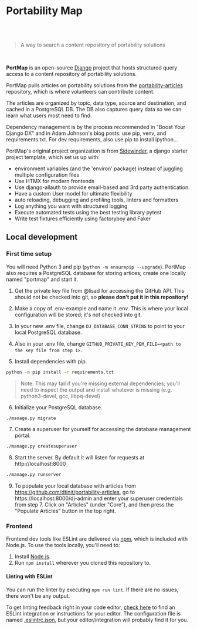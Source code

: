 # Portability Map

<br><br>

> A way to search a content repository of portability solutions

<br>

**PortMap** is an open-source [Django](https://www.djangoproject.com/) project that hosts structured
query access to a content repository of portability solutions.

PortMap pulls articles on portability solutions from the
[portability-articles](https://github.com/dtinit/portability-articles) repository, which is where
volunteers can contribute content.

The articles are organized by topic, data type, source and destination, and cached in a
PostgreSQL DB. The DB also captures query data so we can learn what users most need to find.

Dependency management is by the process recommended in "Boost Your Django DX" and in Adam Johnson's
blog posts: use pip, venv, and requirements.txt. For dev requirements, also use pip to install ipython...

PortMap's original project organization is from [Sidewinder](https://stribny.github.io/sidewinder), a django starter project template,
which set us up with:

- environment variables (and the 'environ' package) instead of juggling multiple configuration files
- Use HTMX for modern frontends
- Use django-allauth to provide email-based and 3rd party authentication.
- Have a custom User model for ultimate flexibility
- auto reloading, debugging and profiling tools, linters and formatters
- Log anything you want with structured logging
- Execute automated tests using the best testing library pytest
- Write test fixtures efficiently using factoryboy and Faker

## Local development

### First time setup

You will need Python 3 and pip (`python -m ensurepip --upgrade`). PortMap also requires a PostgreSQL database for storing artices; create one locally named "portmap" and start it.

1. Get the private key file from @lisad for accessing the GitHub API. This should not be checked into git, so **please don't put it in this repository!**

2. Make a copy of .env-example and name it .env. This is where your local configuration will be stored; it's not checked into git.

3. In your new .env file, change `DJ_DATABASE_CONN_STRING` to point to your local PostgreSQL database.

4. Also in your .env file, change `GITHUB_PRIVATE_KEY_PEM_FILE=<path to the key file from step 1>`.

5. Install dependencies with pip.

```bash
python -m pip install -r requirements.txt
```

> Note: This may fail if you're missing external dependencies; you'll need to inspect the output and install whatever is missing (e.g. python3-devel, gcc, libpq-devel)

6. Initialize your PostgreSQL database.

```bash
./manage.py migrate
```

7. Create a superuser for yourself for accessing the database management portal.

```bash
./manage.py createsuperuser
```

8. Start the server. By default it will listen for requests at http://localhost:8000

```bash
./manage.py runserver
```

9. To populate your local database with articles from https://github.com/dtinit/portability-articles, go to https://localhost:8000/dj-admin and enter your superuser credentials from step 7. Click on "Articles" (under "Core"), and then press the "Populate Articles" button in the top right.

### Frontend

Frontend dev tools like ESLint are delivered via [npm](https://www.npmjs.com/), which is included with Node.js. To use the tools locally, you'll need to:

1. Install [Node.js](https://nodejs.org).
2. Run `npm install` wherever you cloned this repository to.

#### Linting with ESLint

You can run the linter by executing `npm run lint`. If there are no issues, there won't be any output.

To get linting feedback right in your code editor, [check here](https://eslint.org/docs/latest/use/integrations) to find an ESLint integration or instructions for your editor. The configuration file is named [.eslintrc.json](.eslintrc.json), but your editor/integration will probably find it for you.
